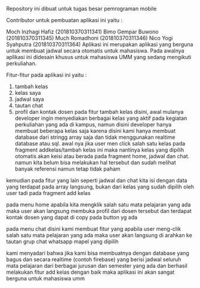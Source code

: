 Repository ini dibuat untuk tugas besar pemrograman mobile

Contributor untuk pembuatan aplikasi ini yaitu :

Moch Inzhagi Hafiz (201810370311341)
Bimo Gempar Buwono (201810370311345)
Much Romadhoni (201810370311346)
Nico Yogi Syahputra (201810370311364)
Aplikasi ini merupakan aplikasi yang berguna untuk membuat jadwal secara otomatis untuk mahasiswa. Pada awalnya aplikasi ini didesain khusus untuk mahasiswa UMM yang sedang mengikuti perkuliahan.

Fitur-fitur pada aplikasi ini yaitu :
  1. tambah kelas
  2. kelas saya
  3. jadwal saya
  4. tautan chat
  5. profil dan kontak dosen
pada fitur tambah kelas disini, awal mulanya developer ingin menyediakan berbagai kelas yang aktif pada kegiatan perkuliahan yang ada di kampus, namun disini developer hanya membuat beberapa kelas saja karena disini kami hanya membuat database dari stringg array saja dan tidak menggunakan realtime database atau sql. awal nya jika user men click salah satu kelas pada fragment addkelas/tambah kelas ini maka nantinya kelas yang dipilih otomatis akan keisi atau berada pada fragment home, jadwal dan chat. namun kita belum bisa melakukan hal tersebut dan sudah melihat banyak referensi namun tetap tidak paham

kemudian pada fitur yang lain seperti jadwal dan chat kita isi dengan data yang terdapat pada array langsung, bukan dari kelas yang sudah dipilih oleh user tadi pada fragment add kelas

pada menu home apabila kita mengklik salah satu mata pelajaran yang ada maka user akan langsung membuka profil dari dosen tersebut dan terdapat kontak dosen yang dapat di copy pada button yg ada

pada menu chat disini kami membuat fitur yang apabila user meng-clik salah satu mata pelajaran yang ada maka user akan langsung di arahkan ke tautan grup chat whatsapp mapel yang dipilih

kami menyadari bahwa jika kami bisa membuatnya dengan database yang bagus dan secara realtime (contoh firebase) yang berisi jadwal seluruh mata pelajaran dari berbagai jurusan dan semester yang ada dan berhasil melakukan fitur add kelas dengan baik maka aplikasi ini akan sangat berguna untuk mahasiswa umm
